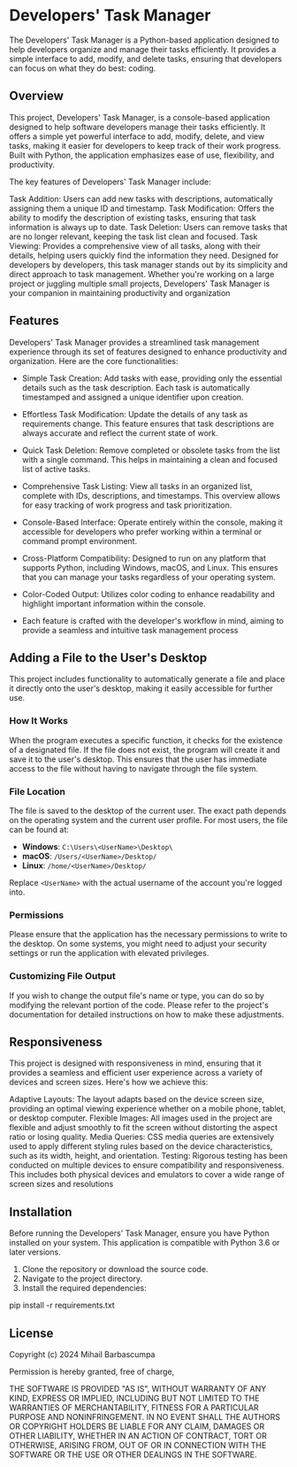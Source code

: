# Developers' Task Manager

The Developers' Task Manager is a Python-based application designed to help developers organize and manage their tasks efficiently. It provides a simple interface to add, modify, and delete tasks, ensuring that developers can focus on what they do best: coding.
## Overview
This project, Developers' Task Manager, is a console-based application designed to help software developers manage their tasks efficiently. It offers a simple yet powerful interface to add, modify, delete, and view tasks, making it easier for developers to keep track of their work progress. Built with Python, the application emphasizes ease of use, flexibility, and productivity.

The key features of Developers' Task Manager include:

Task Addition: Users can add new tasks with descriptions, automatically assigning them a unique ID and timestamp.
Task Modification: Offers the ability to modify the description of existing tasks, ensuring that task information is always up to date.
Task Deletion: Users can remove tasks that are no longer relevant, keeping the task list clean and focused.
Task Viewing: Provides a comprehensive view of all tasks, along with their details, helping users quickly find the information they need.
Designed for developers by developers, this task manager stands out by its simplicity and direct approach to task management. Whether you're working on a large project or juggling multiple small projects, Developers' Task Manager is your companion in maintaining productivity and organization


## Features
   Developers' Task Manager provides a streamlined task management experience through its set of features designed to enhance productivity and organization. Here are the core functionalities:

- Simple Task Creation: Add tasks with ease, providing only the essential details such as the task description. Each task is automatically timestamped and assigned a unique identifier upon creation.

- Effortless Task Modification: Update the details of any task as requirements change. This feature ensures that task descriptions are always accurate and reflect the current state of work.

- Quick Task Deletion: Remove completed or obsolete tasks from the list with a single command. This helps in maintaining a clean and focused list of active tasks.

- Comprehensive Task Listing: View all tasks in an organized list, complete with IDs, descriptions, and timestamps. This overview allows for easy tracking of work progress and task prioritization.

- Console-Based Interface: Operate entirely within the console, making it accessible for developers who prefer working within a terminal or command prompt environment.

- Cross-Platform Compatibility: Designed to run on any platform that supports Python, including Windows, macOS, and Linux. This ensures that you can manage your tasks regardless of your operating system.

- Color-Coded Output: Utilizes color coding to enhance readability and highlight important information within the console.

- Each feature is crafted with the developer's workflow in mind, aiming to provide a seamless and intuitive task management process


## Adding a File to the User's Desktop

This project includes functionality to automatically generate a file and place it directly onto the user's desktop, making it easily accessible for further use. 

### How It Works

When the program executes a specific function, it checks for the existence of a designated file. If the file does not exist, the program will create it and save it to the user's desktop. This ensures that the user has immediate access to the file without having to navigate through the file system.

### File Location

The file is saved to the desktop of the current user. The exact path depends on the operating system and the current user profile. For most users, the file can be found at:

- **Windows**: `C:\Users\<UserName>\Desktop\`
- **macOS**: `/Users/<UserName>/Desktop/`
- **Linux**: `/home/<UserName>/Desktop/`

Replace `<UserName>` with the actual username of the account you're logged into.

### Permissions

Please ensure that the application has the necessary permissions to write to the desktop. On some systems, you might need to adjust your security settings or run the application with elevated privileges.

### Customizing File Output

If you wish to change the output file's name or type, you can do so by modifying the relevant portion of the code. Please refer to the project's documentation for detailed instructions on how to make these adjustments.

## Responsiveness
This project is designed with responsiveness in mind, ensuring that it provides a seamless and efficient user experience across a variety of devices and screen sizes. Here's how we achieve this:

Adaptive Layouts: The layout adapts based on the device screen size, providing an optimal viewing experience whether on a mobile phone, tablet, or desktop computer.
Flexible Images: All images used in the project are flexible and adjust smoothly to fit the screen without distorting the aspect ratio or losing quality.
Media Queries: CSS media queries are extensively used to apply different styling rules based on the device characteristics, such as its width, height, and orientation.
Testing: Rigorous testing has been conducted on multiple devices to ensure compatibility and responsiveness. This includes both physical devices and emulators to cover a wide range of screen sizes and resolutions


## Installation

Before running the Developers' Task Manager, ensure you have Python installed on your system. This application is compatible with Python 3.6 or later versions.

1. Clone the repository or download the source code.
2. Navigate to the project directory.
3. Install the required dependencies:


pip install -r requirements.txt

## License

Copyright (c) 2024 Mihail Barbascumpa

Permission is hereby granted, free of charge,

THE SOFTWARE IS PROVIDED "AS IS", WITHOUT WARRANTY OF ANY KIND, EXPRESS OR
IMPLIED, INCLUDING BUT NOT LIMITED TO THE WARRANTIES OF MERCHANTABILITY,
FITNESS FOR A PARTICULAR PURPOSE AND NONINFRINGEMENT. IN NO EVENT SHALL THE
AUTHORS OR COPYRIGHT HOLDERS BE LIABLE FOR ANY CLAIM, DAMAGES OR OTHER
LIABILITY, WHETHER IN AN ACTION OF CONTRACT, TORT OR OTHERWISE, ARISING FROM,
OUT OF OR IN CONNECTION WITH THE SOFTWARE OR THE USE OR OTHER DEALINGS IN THE
SOFTWARE.

